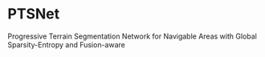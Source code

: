 # PTSNet
Progressive Terrain Segmentation Network for Navigable Areas with Global Sparsity-Entropy and Fusion-aware

